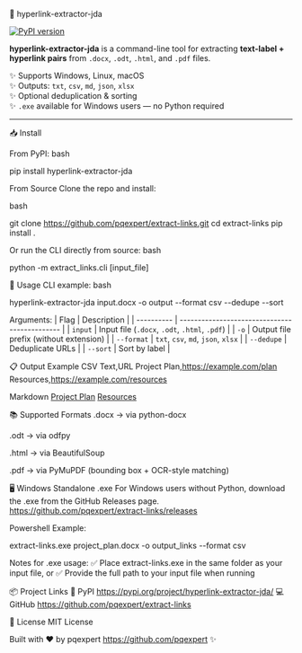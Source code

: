 🔗 hyperlink-extractor-jda

[![PyPI version]( https://badge.fury.io/py/hyperlink-extractor-jda.svg )]( https://pypi.org/project/hyperlink-extractor-jda/ )

**hyperlink-extractor-jda** is a command-line tool for extracting **text-label + hyperlink pairs** from `.docx`, `.odt`, `.html`, and `.pdf` files.

✨ Supports Windows, Linux, macOS  
✨ Outputs: `txt`, `csv`, `md`, `json`, `xlsx`  
✨ Optional deduplication & sorting  
✨ `.exe` available for Windows users — no Python required

---

📥 Install

From PyPI:
bash

pip install hyperlink-extractor-jda

From Source
Clone the repo and install:

bash

git clone https://github.com/pqexpert/extract-links.git
cd extract-links
pip install .

Or run the CLI directly from source:
bash

python -m extract_links.cli [input_file]

🚀 Usage
CLI example:
bash

hyperlink-extractor-jda input.docx -o output --format csv --dedupe --sort

Arguments:
| Flag       | Description                                   |
| ---------- | --------------------------------------------- |
| `input`    | Input file (`.docx`, `.odt`, `.html`, `.pdf`) |
| `-o`       | Output file prefix (without extension)        |
| `--format` | `txt`, `csv`, `md`, `json`, `xlsx`            |
| `--dedupe` | Deduplicate URLs                              |
| `--sort`   | Sort by label                                 |

📋 Output Example
CSV
Text,URL
Project Plan,https://example.com/plan
Resources,https://example.com/resources

Markdown
[Project Plan](https://example.com/plan)
[Resources](https://example.com/resources)

📚 Supported Formats
.docx → via python-docx

.odt → via odfpy

.html → via BeautifulSoup

.pdf → via PyMuPDF (bounding box + OCR-style matching)

🖥️ Windows Standalone .exe
For Windows users without Python, download the .exe from the GitHub Releases page. https://github.com/pqexpert/extract-links/releases 

Powershell Example:

extract-links.exe project_plan.docx -o output_links --format csv

Notes for .exe usage:
✅ Place extract-links.exe in the same folder as your input file, or
✅ Provide the full path to your input file when running

📦 Project Links
🔗 PyPI https://pypi.org/project/hyperlink-extractor-jda/
💻 GitHub https://github.com/pqexpert/extract-links

📜 License
MIT License

Built with ❤️ by pqexpert https://github.com/pqexpert ✨
